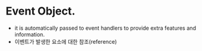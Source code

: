 # Event Object.
- it is automatically passed to event handlers to provide extra features and information.
- 이벤트가 발생한 요소에 대한 참조(reference)